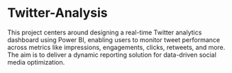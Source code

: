 # Twitter-Analysis
This project centers around designing a real-time Twitter analytics dashboard using Power BI, enabling users to monitor tweet performance across metrics like impressions, engagements, clicks, retweets, and more. The aim is to deliver a dynamic reporting solution for data-driven social media optimization.
